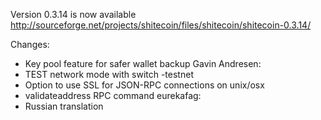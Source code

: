 Version 0.3.14 is now available
http://sourceforge.net/projects/shitecoin/files/shitecoin/shitecoin-0.3.14/

Changes:
* Key pool feature for safer wallet backup
Gavin Andresen:
* TEST network mode with switch -testnet
* Option to use SSL for JSON-RPC connections on unix/osx
* validateaddress RPC command
eurekafag:
* Russian translation
